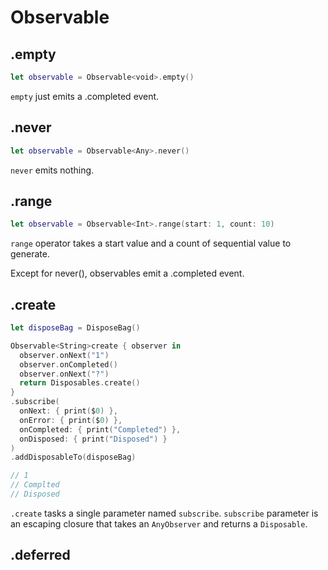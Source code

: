 Observable
==========

.empty
------
```swift
let observable = Observable<void>.empty()
```

```empty``` just emits a .completed event.

.never
------
```swift
let observable = Observable<Any>.never()
```
```never``` emits nothing.

.range
------
```swift
let observable = Observable<Int>.range(start: 1, count: 10)
```
```range``` operator takes a start value and a count of sequential value to generate.

Except for never(), observables emit a .completed event.


.create
-------
```swift
let disposeBag = DisposeBag()

Observable<String>create { observer in
  observer.onNext("1")
  observer.onCompleted()
  observer.onNext("?")
  return Disposables.create()
}
.subscribe(
  onNext: { print($0) },
  onError: { print($0) },
  onCompleted: { print("Completed") },
  onDisposed: { print("Disposed") }
)
.addDisposableTo(disposeBag) 

// 1
// Complted
// Disposed
```
```.create``` tasks a single parameter named ```subscribe```.
```subscribe``` parameter is an escaping closure that takes an ```AnyObserver``` and returns a ```Disposable```.

.deferred
---------
